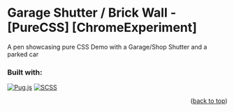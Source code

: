 <!-- TOP OF THE PAGE LINK -->
<a id="readme-top"></a>

# Garage Shutter / Brick Wall - [PureCSS] [ChromeExperiment]

A pen showcasing pure CSS Demo with a Garage/Shop Shutter and a parked car

### Built with:
[![Pug.js][Pug.js]][Pug-url]  [![SCSS][Scss.css]][Scss-url]

<p align="right">(<a href="#readme-top">back to top</a>)</p>

<!-- MARKDOWN LINKS & IMAGES -->
<!-- https://www.markdownguide.org/basic-syntax/#reference-style-links -->
[Pug.js]: https://img.shields.io/badge/Pug-EFCCA3?style=for-the-badge&logo=pug&logoColor=56332B
[Pug-url]: https://pugjs.org/
[Scss.css]: https://img.shields.io/badge/Scss-F8F9FA?style=for-the-badge&logo=sass&logoColor=CC6699
[Scss-url]: https://sass-lang.com/
